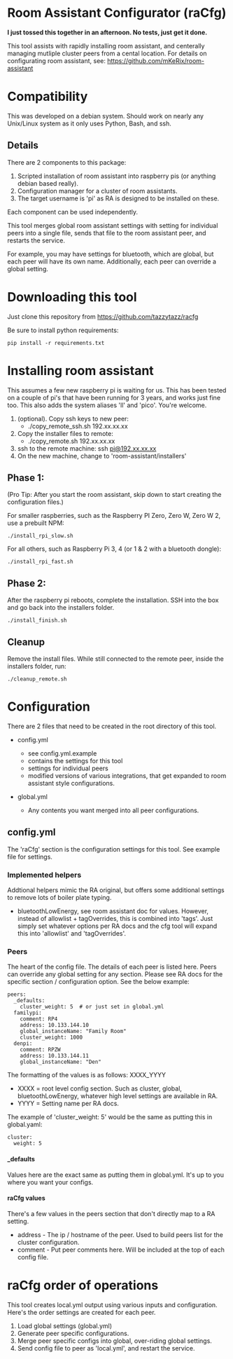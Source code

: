 # Room Assistant Configurator (raCfg)

**I just tossed this together in an afternoon. No tests, just get it done.**

This tool assists with rapidly installing room assistant, and centerally managing mutliple cluster
peers from a cental location. For details on configurating room assistant, see:
https://github.com/mKeRix/room-assistant

# Compatibility

This was developed on a debian system. Should work on nearly any Unix/Linux system as it only uses Python,
Bash, and ssh.

## Details

There are 2 components to this package:
1) Scripted installation of room assistant into raspberry pis (or anything debian based really).
2) Configuration manager for a cluster of room assistants.
3) The target username is 'pi' as RA is designed to be installed on these.

Each component can be used independently.

This tool merges global room assistant settings with setting for individual peers
into a single file, sends that file to the room assistant peer, and restarts
the service.

For example, you may have settings for bluetooth, which are global, but each
peer will have its own name. Additionally, each peer can override a global
setting.

# Downloading this tool

Just clone this repository from https://github.com/tazzytazz/racfg

Be sure to install python requirements:

    pip install -r requirements.txt

# Installing room assistant

This assumes a few new raspberry pi is waiting for us. This has been tested on a couple of pi's that have
been running for 3 years, and works just fine too. This also adds the system aliases 'll' and 'pico'. You're welcome.

1. (optional). Copy ssh keys to new peer:
   * ./copy_remote_ssh.sh 192.xx.xx.xx
2. Copy the installer files to remote:
   * ./copy_remote.sh 192.xx.xx.xx
3. ssh to the remote machine: ssh pi@192.xx.xx.xx  
4. On the new machine, change to 'room-assistant/installers'

## Phase 1:
(Pro Tip: After you start the room assistant, skip down to start creating the configuration files.)

For smaller raspberries, such as the Raspberry PI Zero, Zero W, Zero W 2, use a prebuilt NPM:

    ./install_rpi_slow.sh

For all others, such as Raspberry Pi 3, 4 (or 1 & 2 with a bluetooth dongle):

    ./install_rpi_fast.sh

## Phase 2:
After the raspberry pi reboots, complete the installation. SSH into the box and go back into the installers folder.

    ./install_finish.sh

## Cleanup

Remove the install files. While still connected to the remote peer, inside the installers folder, run:

    ./cleanup_remote.sh


# Configuration

There are 2 files that need to be created in the root directory of this tool.

* config.yml
  * see config.yml.example
  * contains the settings for this tool
  * settings for individual peers
  * modified versions of various integrations, that get expanded to room assistant style configurations.
  
* global.yml
  * Any contents you want merged into all peer configurations.
    
## config.yml

The 'raCfg' section is the configuration settings for this tool. See example file for settings.

### Implemented helpers

Addtional helpers mimic the RA original, but offers some additional settings to remove lots of
boiler plate typing.

* bluetoothLowEnergy, see room assistant doc for values. However, instead of allowlist + tagOverrides,
  this is combined into 'tags'. Just simply set whatever options per RA docs and the cfg tool will expand
  this into 'allowlist' and 'tagOverrides'.
  

### Peers

The heart of the config file. The details of each peer is listed here. Peers can override any global setting for
any section. Please see RA docs for the specific section / configuration option.  See the below example:

    peers:
      _defaults:
        cluster_weight: 5  # or just set in global.yml
      familypi:
        comment: RP4
        address: 10.133.144.10
        global_instanceName: "Family Room"
        cluster_weight: 1000
      denpi:
        comment: RPZW
        address: 10.133.144.11
        global_instanceName: "Den"
  
The formatting of the values is as follows: XXXX_YYYY
* XXXX = root level config section. Such as cluster, global, bluetoothLowEnergy, whatever high level settings are
  available in RA.
* YYYY = Setting name per RA docs.

The example of 'cluster_weight: 5' would be the same as putting this in global.yaml:

    cluster:
      weight: 5

#### _defaults

Values here are the exact same as putting them in global.yml. It's up to you where you want your configs.

#### raCfg values

There's a few values in the peers section that don't directly map to a RA setting.

* address - The ip / hostname of the peer. Used to build peers list for the cluster configuration.
* comment - Put peer comments here. Will be included at the top of each config file.

# raCfg order of operations

This tool creates local.yml output using various inputs and configuration. Here's the order settings
are created for each peer.

1. Load global settings (global.yml) 
2. Generate peer specific configurations.
3. Merge peer specific configs into global, over-riding global settings.
4. Send config file to peer as 'local.yml', and restart the service.
